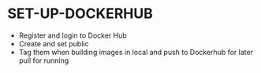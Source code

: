 # SET-UP-DOCKERHUB

- Register and login to Docker Hub
- Create and set public
- Tag them when building images in local and push to Dockerhub for later pull for running
